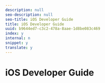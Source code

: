 ```yaml
---
description: null
seo-description: null
seo-title: iOS Developer Guide
title: iOS Developer Guide
uuid: b9644ed7-c3c2-478a-8aae-1d8be083c469
index: y
internal: n
snippet: y
translate: y
---
```


# iOS Developer Guide


